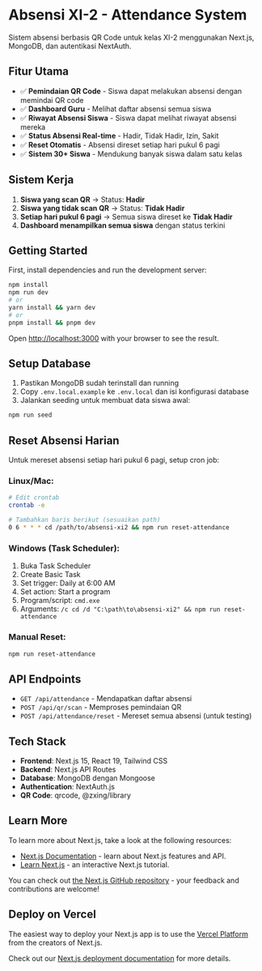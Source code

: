 # Absensi XI-2 - Attendance System

Sistem absensi berbasis QR Code untuk kelas XI-2 menggunakan Next.js, MongoDB, dan autentikasi NextAuth.

## Fitur Utama

- ✅ **Pemindaian QR Code** - Siswa dapat melakukan absensi dengan memindai QR code
- ✅ **Dashboard Guru** - Melihat daftar absensi semua siswa
- ✅ **Riwayat Absensi Siswa** - Siswa dapat melihat riwayat absensi mereka
- ✅ **Status Absensi Real-time** - Hadir, Tidak Hadir, Izin, Sakit
- ✅ **Reset Otomatis** - Absensi direset setiap hari pukul 6 pagi
- ✅ **Sistem 30+ Siswa** - Mendukung banyak siswa dalam satu kelas

## Sistem Kerja

1. **Siswa yang scan QR** → Status: **Hadir**
2. **Siswa yang tidak scan QR** → Status: **Tidak Hadir**
3. **Setiap hari pukul 6 pagi** → Semua siswa direset ke **Tidak Hadir**
4. **Dashboard menampilkan semua siswa** dengan status terkini

## Getting Started

First, install dependencies and run the development server:

```bash
npm install
npm run dev
# or
yarn install && yarn dev
# or
pnpm install && pnpm dev
```

Open [http://localhost:3000](http://localhost:3000) with your browser to see the result.

## Setup Database

1. Pastikan MongoDB sudah terinstall dan running
2. Copy `.env.local.example` ke `.env.local` dan isi konfigurasi database
3. Jalankan seeding untuk membuat data siswa awal:

```bash
npm run seed
```

## Reset Absensi Harian

Untuk mereset absensi setiap hari pukul 6 pagi, setup cron job:

### Linux/Mac:
```bash
# Edit crontab
crontab -e

# Tambahkan baris berikut (sesuaikan path)
0 6 * * * cd /path/to/absensi-xi2 && npm run reset-attendance
```

### Windows (Task Scheduler):
1. Buka Task Scheduler
2. Create Basic Task
3. Set trigger: Daily at 6:00 AM
4. Set action: Start a program
5. Program/script: `cmd.exe`
6. Arguments: `/c cd /d "C:\path\to\absensi-xi2" && npm run reset-attendance`

### Manual Reset:
```bash
npm run reset-attendance
```

## API Endpoints

- `GET /api/attendance` - Mendapatkan daftar absensi
- `POST /api/qr/scan` - Memproses pemindaian QR
- `POST /api/attendance/reset` - Mereset semua absensi (untuk testing)

## Tech Stack

- **Frontend**: Next.js 15, React 19, Tailwind CSS
- **Backend**: Next.js API Routes
- **Database**: MongoDB dengan Mongoose
- **Authentication**: NextAuth.js
- **QR Code**: qrcode, @zxing/library

## Learn More

To learn more about Next.js, take a look at the following resources:

- [Next.js Documentation](https://nextjs.org/docs) - learn about Next.js features and API.
- [Learn Next.js](https://nextjs.org/learn) - an interactive Next.js tutorial.

You can check out [the Next.js GitHub repository](https://github.com/vercel/next.js) - your feedback and contributions are welcome!

## Deploy on Vercel

The easiest way to deploy your Next.js app is to use the [Vercel Platform](https://vercel.com/new?utm_medium=default-template&filter=next.js&utm_source=create-next-app&utm_campaign=create-next-app-readme) from the creators of Next.js.

Check out our [Next.js deployment documentation](https://nextjs.org/docs/app/building-your-application/deploying) for more details.
